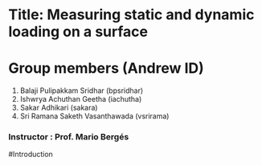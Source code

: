 # Title: Measuring static and dynamic loading on a surface
# Group members (Andrew ID)


1. Balaji Pulipakkam Sridhar (bpsridhar)
2. Ishwrya Achuthan Geetha (iachutha)
3. Sakar Adhikari (sakara)
4. Sri Ramana Saketh Vasanthawada (vsrirama)


### Instructor : Prof. Mario Bergés

#Introduction 

